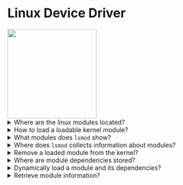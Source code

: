 # Linux Device Driver
<img src="covers/linux.jpg" width="200"/>

<details>
<summary>Where are the linux modules located?</summary>

> Modules are located in `/lib/modules/$(uname -r)/kernel`.

> Origin: Effectively use module commands

> References:
---
</details>

<details>
<summary>How to load a loadable kernel module?</summary>

> - Loading modules requires privileged access to the system.
> - It also requires a kernel object.
> - And it might require other modules as dependencies.
>
> ```sh
> insmod /lib/modules/$(uname -r)/kernel/fs/                    # Operation not permitted
> sudo insmod /lib/modules/$(uname -r)/kernel/fs/btfs           # No such file or directory
> sudo insmod /lib/modules/$(uname -r)/kernel/fs/btfs/btfs.ko   # Unknown symbol in module
> ``````

> Origin: Effectively use module commands

> References:
---
</details>

<details>
<summary>What modules does <code>lsmod</code> show?</summary>

> Only dynamically loaded modules.

> Origin: Effectively use module commands

> References:
---
</details>

<details>
<summary>Where does <code>lsmod</code> collects information about modules?</summary>

> From `/proc/modules` and `/sys/modules/*` directories.

> Origin: Effectively use module commands

> References:
---
</details>

<details>
<summary>Remove a loaded module from the kernel?</summary>

> ```sh
> rmmod ecryptfs
> ``````

> Origin: Effectively use module commands

> References:
---
</details>


<details>
<summary>Where are module dependencies stored?</summary>

> Module dependencies are stored in `/lib/modules/$(uname -r)/modules.dep` file.

> Origin: Effectively use module commands

> References:
---
</details>

<details>
<summary>Dynamically load a module and its dependencies?</summary>

> This utility uses dependency file to load dependencies first.
>
> ```sh
> modprobe ecryptfs
> ``````
>
> This module is not usually used for modules under development.

> Origin: Effectively use module commands

> References:
---
</details>

<details>
<summary>Retrieve module information?</summary>

> ```sh
> modinfo ecryptfs
> ``````

> Origin: Effectively use module commands

> References:
---
</details>

